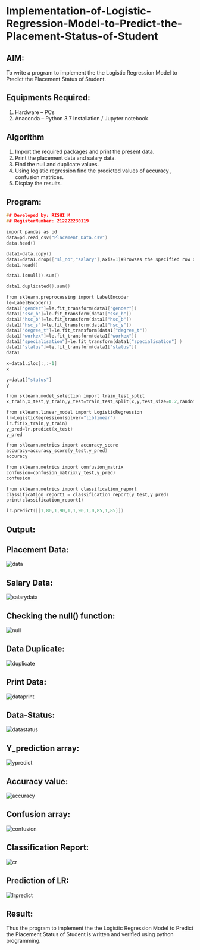 # Implementation-of-Logistic-Regression-Model-to-Predict-the-Placement-Status-of-Student

## AIM:
To write a program to implement the the Logistic Regression Model to Predict the Placement Status of Student.

## Equipments Required:
1. Hardware – PCs
2. Anaconda – Python 3.7 Installation / Jupyter notebook

## Algorithm
1. Import the required packages and print the present data.
2. Print the placement data and salary data.
3. Find the null and duplicate values. 
4. Using logistic regression find the predicted values of accuracy , confusion matrices.
5. Display the results.


## Program:
```c
## Developed by: RISHI M
## RegisterNumber: 212222230119

import pandas as pd
data=pd.read_csv("Placement_Data.csv")
data.head()

data1=data.copy()
data1=data1.drop(["sl_no","salary"],axis=1)#Browses the specified row or column
data1.head()

data1.isnull().sum()

data1.duplicated().sum()

from sklearn.preprocessing import LabelEncoder
le=LabelEncoder()
data1["gender"]=le.fit_transform(data1["gender"])
data1["ssc_b"]=le.fit_transform(data1["ssc_b"])
data1["hsc_b"]=le.fit_transform(data1["hsc_b"])
data1["hsc_s"]=le.fit_transform(data1["hsc_s"])
data1["degree_t"]=le.fit_transform(data1["degree_t"])
data1["workex"]=le.fit_transform(data1["workex"])
data1["specialisation"]=le.fit_transform(data1["specialisation"] )     
data1["status"]=le.fit_transform(data1["status"])       
data1 

x=data1.iloc[:,:-1]
x

y=data1["status"]
y

from sklearn.model_selection import train_test_split
x_train,x_test,y_train,y_test=train_test_split(x,y,test_size=0.2,random_state=0)

from sklearn.linear_model import LogisticRegression
lr=LogisticRegression(solver="liblinear")
lr.fit(x_train,y_train)
y_pred=lr.predict(x_test)
y_pred

from sklearn.metrics import accuracy_score
accuracy=accuracy_score(y_test,y_pred)
accuracy

from sklearn.metrics import confusion_matrix
confusion=confusion_matrix(y_test,y_pred)
confusion

from sklearn.metrics import classification_report
classification_report1 = classification_report(y_test,y_pred)
print(classification_report1)

lr.predict([[1,80,1,90,1,1,90,1,0,85,1,85]])


```
## Output:
## Placement Data:

![data](https://github.com/charumathiramesh/Implementation-of-Logistic-Regression-Model-to-Predict-the-Placement-Status-of-Student/assets/120204455/cba641d7-4b64-474a-9df3-f8047b4ddc21)

## Salary Data:

![salarydata](https://github.com/charumathiramesh/Implementation-of-Logistic-Regression-Model-to-Predict-the-Placement-Status-of-Student/assets/120204455/b69592e3-fb46-446d-87a4-60e8dabf45a1)

## Checking the null() function:


![null](https://github.com/charumathiramesh/Implementation-of-Logistic-Regression-Model-to-Predict-the-Placement-Status-of-Student/assets/120204455/196a08f0-0571-40f2-bfdf-b6e1d2b4fa8f)

## Data Duplicate:


![duplicate](https://github.com/charumathiramesh/Implementation-of-Logistic-Regression-Model-to-Predict-the-Placement-Status-of-Student/assets/120204455/3efb2a8c-6c60-4466-99b2-2c3c7b7a39b4)

## Print Data:

![dataprint](https://github.com/charumathiramesh/Implementation-of-Logistic-Regression-Model-to-Predict-the-Placement-Status-of-Student/assets/120204455/37d05f23-2187-49d2-a871-7dbf5d7baca9)


## Data-Status:

![datastatus](https://github.com/charumathiramesh/Implementation-of-Logistic-Regression-Model-to-Predict-the-Placement-Status-of-Student/assets/120204455/d0b24ebb-4d7a-4956-b6e5-b87f65ccbeeb)

## Y_prediction array:
![ypredict](https://github.com/charumathiramesh/Implementation-of-Logistic-Regression-Model-to-Predict-the-Placement-Status-of-Student/assets/120204455/81a5cd80-1fa0-48d8-a838-567b6e7a6676)

## Accuracy value:
![accuracy](https://github.com/charumathiramesh/Implementation-of-Logistic-Regression-Model-to-Predict-the-Placement-Status-of-Student/assets/120204455/1ca21819-8baa-4312-aae8-1b094fe75ea6)

## Confusion array:

![confusion](https://github.com/charumathiramesh/Implementation-of-Logistic-Regression-Model-to-Predict-the-Placement-Status-of-Student/assets/120204455/675efabe-006d-463a-b5f0-0cc4354ca37a)

## Classification Report:


![cr](https://github.com/charumathiramesh/Implementation-of-Logistic-Regression-Model-to-Predict-the-Placement-Status-of-Student/assets/120204455/be3ab929-d71c-492a-8adc-9a054cf08983)


## Prediction of LR:
![lrpredict](https://github.com/charumathiramesh/Implementation-of-Logistic-Regression-Model-to-Predict-the-Placement-Status-of-Student/assets/120204455/295b82c5-385c-4832-9d92-282a651946cb)


## Result:
Thus the program to implement the the Logistic Regression Model to Predict the Placement Status of Student is written and verified using python programming.

